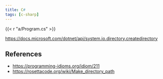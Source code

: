 ```yaml
---
title: C#
tags: [c-sharp]
---
```


{{< r "a/Program.cs" >}}

<https://docs.microsoft.com/dotnet/api/system.io.directory.createdirectory>

## References

- <https://programming-idioms.org/idiom/211>
- <https://rosettacode.org/wiki/Make_directory_path>
